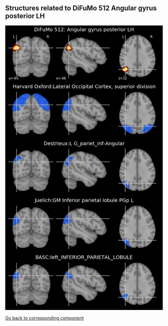 


## Structures related to DiFuMo 512 Angular gyrus posterior LH

![365](365.jpg "Structures related to DiFuMo 512 Angular gyrus posterior LH")

[Go back to corresponding component](https://parietal-inria.github.io/DiFuMo/512/html/365.html)